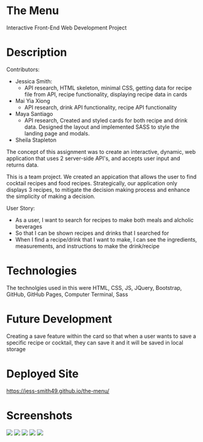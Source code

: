 # The Menu

Interactive Front-End Web Development Project

# Description
Contributors:
- Jessica Smith:
    - API research, HTML skeleton, minimal CSS, getting data for recipe file from API, recipe functionality, displaying recipe data in cards
- Mai Yia Xiong
  - API research, drink API functionality, recipe API functionality
- Maya Santiago
    - API research, Created and styled cards for both recipe and drink data. Designed the layout and implemented SASS to style the landing page and modals.
- Sheila Stapleton

The concept of this assignment was to create an interactive, dynamic, web application that uses 2 server-side API's, and accepts user input and returns data.

This is a team project. We created an appication that allows the user to find cocktail recipes and food recipes. Strategically, our application only displays 3 recipes, to mitigate the decision making process and enhance the simplicity of making a decision.

User Story:
- As a user, I want to search for recipes to make both meals and alcholic beverages
- So that I can be shown recipes and drinks that I searched for
- When I find a recipe/drink that I want to make, I can see the ingredients, measurements, and instructions to make the drink/recipe

# Technologies

The technolgies used in this were HTML, CSS, JS, JQuery, Bootstrap, GitHub, GitHub Pages, Computer Terminal, Sass

# Future Development

Creating a save feature within the card so that when a user wants to save a specific recipe or cocktail, they can save it and it will be saved in local storage

# Deployed Site
https://jess-smith49.github.io/the-menu/

# Screenshots
![](landing-page.jpeg)
![](cocktail-cards.png)
![](cocktail-modal.png)
![](meal-cards.png)
![](meal-modal.png)